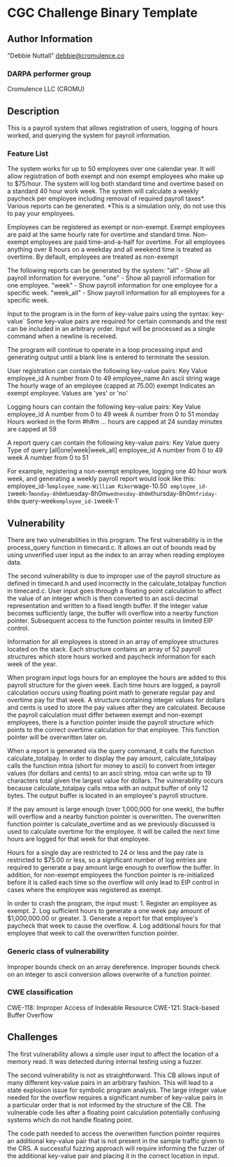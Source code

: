 # CGC Challenge Binary Template

## Author Information

"Debbie Nuttall" <debbie@cromulence.co>

### DARPA performer group
Cromulence LLC (CROMU)

## Description
This is a payroll system that allows registration of users, logging of hours worked, and querying the system for payroll information.

### Feature List
The system works for up to 50 employees over one calendar year. It will allow registration of both exempt and non exempt employees who make up to $75/hour. The system will log both standard time and overtime based on a standard 40 hour work week. The system will calculate a weekly paycheck per employee including removal of required payroll taxes*. Various reports can be generated. *This is a simulation only, do not use this to pay your employees. 

Employees can be registered as exempt or non-exempt. Exempt employees are paid at the same hourly rate for overtime and standard time. Non-exempt employees are paid time-and-a-half for overtime. For all employees anything over 8 hours on a weekday and all weekend time is treated as overtime. By default, employees are treated as non-exempt

The following reports can be generated by the system:
	"all" - Show all payroll information for everyone.
	"one" - Show all payroll information for one employee.
	"week" - Show payroll information for one employee for a specific week.
 	"week_all" - Show payroll information for all employees for a specific week.

Input to the program is in the form of key-value pairs using the syntax: key-value`
Some key-value pairs are required for certain commands and the rest can be included in an arbitrary order. Input will be processed as a single command when a newline is received. 

The program will continue to operate in a loop processing input and generating output until a blank line is entered to terminate the session.  

User registration can contain the following key-value pairs:
	Key 			Value
	employee_id 	A number from 0 to 49
	employee_name 	An ascii string 
	wage 			The hourly wage of an employee (capped at 75.00)
	exempt 			Indicates an exempt employee. Values are 'yes' or 'no'

Logging hours can contain the following key-value pairs:
	Key 			Value
	employee_id    	A number from 0 to 49
	week  			A number from 0 to 51
	monday 			Hours worked in the form #h#m
	... 			hours are capped at 24
	sunday  		minutes are capped at 59

A report query can contain the following key-value pairs:
	Key 			Value
	query			Type of query [all|one|week|week_all]
	employee_id 	A number from 0 to 49
	week 			A number from 0 to 51

For example, registering a non-exempt employee, logging one 40 hour work week, and generating a weekly payroll report would look like this:
	employee_id-1`employee_name-William Riker`wage-10.50`
	employee_id-1`week-1`monday-8h0m`tuesday-8h0m`wednesday-8h0m`thursday-8h0m`friday-8h0m`
	query-week`employee_id-1`week-1`


## Vulnerability
There are two vulnerabilities in this program. The first vulnerability is in the process_query function in timecard.c. It allows an out of bounds read by using unverified user input as the index to an array when reading employee data. 

The second vulnerability is due to improper use of the payroll structure as defined in timecard.h and used incorrectly in the calculate_totalpay function in timecard.c. User input goes through a floating point calculation to affect the value of an integer which is then converted to an ascii decimal representation and written to a fixed length buffer. If the integer value becomes sufficiently large, the buffer will overflow into a nearby function pointer. Subsequent access to the function pointer results in limited EIP control. 

Information for all employees is stored in an array of employee structures located on the stack. Each structure contains an array of 52 payroll structures which store hours worked and paycheck information for each week of the year. 

When program input logs hours for an employee the hours are added to this payroll structure for the given week. Each time hours are logged, a payroll calculation occurs using floating point math to generate regular pay and overtime pay for that week. A structure containing integer values for dollars and cents is used to store the pay values after they are calculated. Because the payroll calculation must differ between exempt and non-exempt employees, there is a function pointer inside the payroll structure which points to the correct overtime calculation for that employee. This function pointer will be overwritten later on. 

When a report is generated via the query command, it calls the function calculate_totalpay. In order to display the pay amount, calculate_totalpay calls the function mtoa (short for money to ascii) to convert from integer values (for dollars and cents) to an ascii string. mtoa can write up to 19 characters total given the largest value for dollars. The vulnerability occurs because calculate_totalpay calls mtoa with an output buffer of only 12 bytes. The output buffer is located in an employee's payroll structure.  

If the pay amount is large enough (over 1,000,000 for one week), the buffer will overflow and a nearby function pointer is overwritten. The overwritten function pointer is calculate_overtime and as we previously discussed is used to calculate overtime for the employee. It will be called the next time hours are logged for that week for that employee. 

Hours for a single day are restricted to 24 or less and the pay rate is restricted to $75.00 or less, so a significant number of log entries are required to generate a pay amount large enough to overflow the buffer. In addition, for non-exempt employees the function pointer is re-initialized before it is called each time so the overflow will only lead to EIP control in cases where the employee was registered as exempt. 

In order to crash the program, the input must:
	1. Register an employee as exempt.
	2. Log sufficient hours to generate a one week pay amount of $1,000,000.00 or greater.
	3. Generate a report for that employee's paycheck that week to cause the overflow.
	4. Log additional hours for that employee that week to call the overwritten function pointer.

### Generic class of vulnerability
Improper bounds check on an array dereference. 
Improper bounds check on an integer to ascii conversion allows overwrite of a function pointer. 


### CWE classification
CWE-118: Improper Access of Indexable Resource
CWE-121: Stack-based Buffer Overflow


## Challenges

The first vulnerability allows a simple user input to affect the location of a memory read. It was detected during internal testing using a fuzzer. 

The second vulnerability is not as straightforward. This CB allows input of many different key-value pairs in an arbitrary fashion. This will lead to a state explosion issue for symbolic program analysis. The large integer value needed for the overflow requires a significant number of key-value pairs in a particular order that is not informed by the structure of the CB. The vulnerable code lies after a floating point calculation potentially confusing systems which do not handle floating point.

The code path needed to access the overwritten function pointer requires an additional key-value pair that is not present in the sample traffic given to the CRS. A successful fuzzing approach will require informing the fuzzer of the additional key-value pair and placing it in the correct location in input. 


